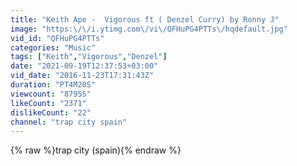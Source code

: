 ```yaml
---
title: "Keith Ape -  Vigorous ft ( Denzel Curry) by Ronny J"
image: "https:\/\/i.ytimg.com\/vi\/QFHuPG4PTTs\/hqdefault.jpg"
vid_id: "QFHuPG4PTTs"
categories: "Music"
tags: ["Keith","Vigorous","Denzel"]
date: "2021-09-19T12:37:53+03:00"
vid_date: "2016-11-23T17:31:43Z"
duration: "PT4M20S"
viewcount: "87955"
likeCount: "2371"
dislikeCount: "22"
channel: "trap city spain"
---
```

{% raw %}trap city (spain){% endraw %}

